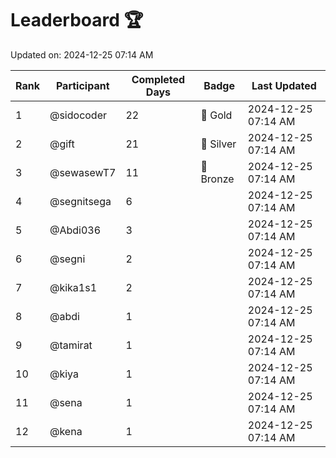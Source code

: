 # Leaderboard 🏆

Updated on: 2024-12-25 07:14 AM

| Rank | Participant       | Completed Days | Badge      | Last Updated         |
|------|-------------------|----------------|------------|----------------------|
| 1    | @sidocoder        | 22             | 🏅 Gold     | 2024-12-25 07:14 AM |
| 2    | @gift             | 21             | 🥈 Silver   | 2024-12-25 07:14 AM |
| 3    | @sewasewT7        | 11             | 🥉 Bronze   | 2024-12-25 07:14 AM |
| 4    | @segnitsega       | 6              |            | 2024-12-25 07:14 AM |
| 5    | @Abdi036          | 3              |            | 2024-12-25 07:14 AM |
| 6    | @segni            | 2              |            | 2024-12-25 07:14 AM |
| 7    | @kika1s1          | 2              |            | 2024-12-25 07:14 AM |
| 8    | @abdi             | 1              |            | 2024-12-25 07:14 AM |
| 9    | @tamirat          | 1              |            | 2024-12-25 07:14 AM |
| 10   | @kiya             | 1              |            | 2024-12-25 07:14 AM |
| 11   | @sena             | 1              |            | 2024-12-25 07:14 AM |
| 12   | @kena             | 1              |            | 2024-12-25 07:14 AM |
